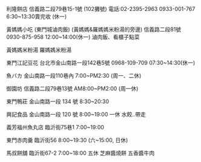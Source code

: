利隆餅店
信義路二段79巷15-1號 (102攤號)
電話:02-2395-2963   0933-001-767
6:30~13:30賣完收 (休一)

黃媽媽小吃 (東門城滷肉飯) (黃媽媽&羅媽媽米粉湯的旁邊)
信義路二段81號 0930-875-958 12:00~14:00(休一)
滷肉飯、看櫃子點菜

黃媽媽米粉湯
羅媽媽米粉湯

東門江記豆花
台北市金山南路一段142巷5號 0968-109-709
07:30~14:30(休一)

魚バカ
金山南路一段110巷內
7:00~PM2:30 (周一、二休)

御園坊
信義路二段79巷13號
AM8:00~PM2:00 (周一休)

東門鴨莊
金山南路一段 134 號
8:30~20:30

興記食品
金山南路一段 120 號
8:00~19:00 一休
水餃..帶走

義芳福州魚丸店
臨沂街75巷1
7:00~19:00

東門赤肉羹
臨沂街56
8:00~19:30 (六~15:00, 日休)

馬叔餅舖
臨沂街67-2
7:00~18:00 五休
芝麻醬燒餅 五香醬牛肉
